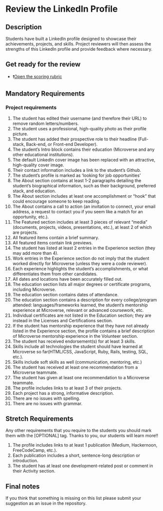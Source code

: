 # Review the LinkedIn Profile

## Description
Students have built a LinkedIn profile designed to showcase their achievements, projects, and skills. Project reviewers will then assess the strengths of this LinkedIn profile and provide feedback where necessary.

## Get ready for the review

- ❗️[Open the scoring rubric](https://docs.google.com/document/d/1MHmt3Vx4SRHa7z8PuoUiYg9eLakpi1qGPT6868bacGc/edit)


## Mandatory Requirements

### Project requirements

1. The student has edited their username (and therefore their URL) to remove random letters/numbers.
2. The student uses a professional, high-quality photo as their profile picture.
3. The student has added their prospective role to their headline (Full-stack, Back-end, or Front-end Developer).
4. The student’s Intro block contains their education (Microverse and any other educational institutions).
5. The default LinkedIn cover image has been replaced with an attractive, high-quality cover image.
6. Their contact information includes a link to the student’s Github.
7. The student’s profile is marked as ‘looking for job opportunities’
8. The About section contains at least 1-2 paragraphs detailing the student’s biographical information, such as their background, preferred stack, and education.
9. The About section includes at least one accomplishment or “hook” that could encourage someone to keep reading.
10. The About contains a call to action (an invitation to connect, your email address, a request to contact you if you seem like a match for an opportunity, etc.).
11. The Featured section includes at least 3 pieces of relevant “media” (documents, projects, videos, presentations, etc.), at least 2 of which are projects.
12. All featured items contain a brief summary.
13. All featured items contain  link previews. 
14. The student has listed at least 2 entries in the Experience section (they may add more than 4). 
15. Work entries in the Experience section do  not imply that the student worked directly for Microverse (unless they were a code reviewer).
16. Each experience highlights the student’s accomplishments, or what differentiates them from other candidates.
17. All dates and locations have been accurately filled out.
18. The education section lists all major degrees or certificate programs, including Microverse.
19. The education section contains dates of attendance.
20. The education section contains a description for every college/program attended: languages/frameworks learned, the student’s mentorship experience at Microverse, relevant or advanced coursework, etc.
21. Individual certificates are not listed in the Education section; they are instead in the Licenses and Certifications section.
22. If the student has mentorship experience that they have not already listed in the Experience section, the profile contains a brief description of Microverse mentorship experience in the Volunteer section.
23. The student has received endorsement(s) for at least 3 skills.
24. Skills include all technologies the student should have learned at Microverse so far(HTML/CSS, JavaScript, Ruby, Rails, testing, SQL, etc.).
25. Skills include soft skills as well (communication, mentoring, etc.) 
26. The student has received at least one recommendation from a Microverse teammate. 
27. The student has given at least one recommendation to a Microverse teammate.
28. The profile includes links to at least 3 of their projects.
29. Each project has a strong, informative description.
30. There are no issues with spelling.
31. There are no issues with grammar. 



## Stretch Requirements
Any other requirements that you require to the students you should mark them with the [OPTIONAL] tag. Thanks to you, our students will learn more!!
1. The profile includes links to at least 1 publication (Medium, Hackernoon, FreeCodeCamp, etc.).
2. Each publication includes a short, sentence-long description or introduction.
3. The student has at least one development-related post or comment in their Activity section.


## Final notes

If you think that something is missing on this list please submit your suggestion as an issue in the repository.
